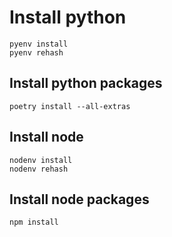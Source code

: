 # Install python

```
pyenv install
pyenv rehash
```

## Install python packages

```
poetry install --all-extras
```

## Install node

```
nodenv install
nodenv rehash
```

## Install node packages

```
npm install
```
